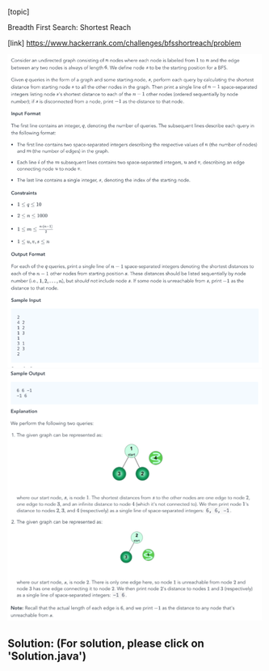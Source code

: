 [topic]

Breadth First Search: Shortest Reach

[link]
https://www.hackerrank.com/challenges/bfsshortreach/problem


![Alt text](q-1.png?raw=true "Title")
![Alt text](q-2.png?raw=true "Title")

## Solution: (For solution, please click on 'Solution.java')